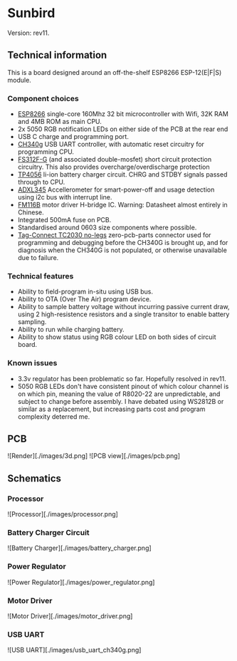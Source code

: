 # Sunbird

Version: rev11.

## Technical information

This is a board designed around an off-the-shelf ESP8266 ESP-12(E|F|S) module.

### Component choices

 * [ESP8266](./docs/esp8266ex.pdf) single-core 160Mhz 32 bit microcontroller with Wifi, 32K RAM and 4MB ROM as main CPU.
 * 2x 5050 RGB notification LEDs on either side of the PCB at the rear end
 * USB C charge and programming port.
 * [CH340g](./docs/CH340DS1.pdf) USB UART controller, with automatic reset circuitry for programming CPU.
 * [FS312F-G](./docs/FS312F-G-DS-10_EN.pdf) (and associated double-mosfet) short circuit protection circuitry. This also provides overcharge/overdischarge protection
 * [TP4056](./docs/TP4056.pdf) li-ion battery charger circuit. CHRG and STDBY signals passed through to CPU.
 * [ADXL345](./docs/ADXL345.pdf) Accellerometer for smart-power-off and usage detection using i2c bus with interrupt line.
 * [FM116B](./docs/FM116B.pdf) motor driver H-bridge IC. Warning: Datasheet almost entirely in Chinese.
 * Integrated 500mA fuse on PCB.
 * Standardised around 0603 size components where possible.
 * [Tag-Connect TC2030 no-legs](http://www.tag-connect.com/TC2030-MCP-NL) zero-pcb-parts connector used for programming and debugging before the CH340G is brought up, and for diagnosis when the CH340G is not populated, or otherwise unavailable due to failure.

### Technical features

 * Ability to field-program in-situ using USB bus.
 * Ability to OTA (Over The Air) program device.
 * Ability to sample battery voltage without incurring passive current draw, using 2 high-resistence resistors and a single transitor to enable battery sampling.
 * Ability to run while charging battery.
 * Ability to show status using RGB colour LED on both sides of circuit board.

### Known issues
 * 3.3v regulator has been problematic so far. Hopefully resolved in rev11.
 * 5050 RGB LEDs don't have consistent pinout of which colour channel is on which pin, meaning the value of R8020-22 are unpredictable, and subject to change before assembly. I have debated using WS2812B or similar as a replacement, but increasing parts cost and program complexity deterred me.

## PCB
![Render][./images/3d.png]
![PCB view][./images/pcb.png]

## Schematics

### Processor
![Processor][./images/processor.png]

### Battery Charger Circuit
![Battery Charger][./images/battery_charger.png]

### Power Regulator
![Power Regulator][./images/power_regulator.png]

### Motor Driver
![Motor Driver][./images/motor_driver.png]

### USB UART
![USB UART][./images/usb_uart_ch340g.png]


